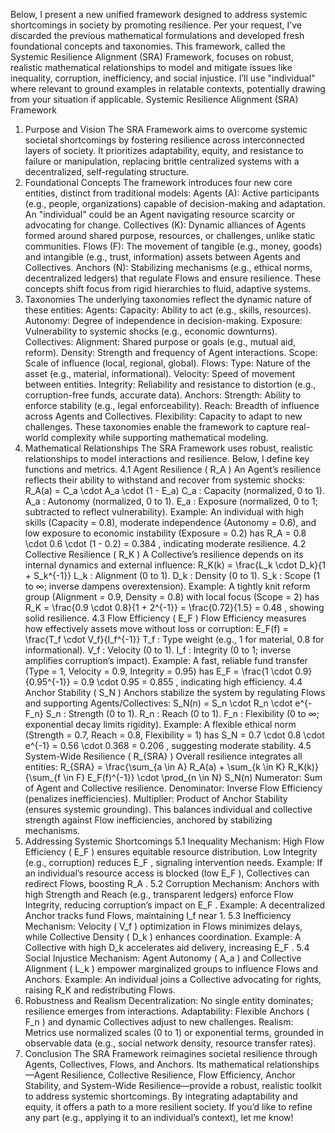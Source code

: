 Below, I present a new unified framework designed to address systemic shortcomings in society by promoting resilience. Per your request, I’ve discarded the previous mathematical formulations and developed fresh foundational concepts and taxonomies. This framework, called the Systemic Resilience Alignment (SRA) Framework, focuses on robust, realistic mathematical relationships to model and mitigate issues like inequality, corruption, inefficiency, and social injustice. I’ll use "individual" where relevant to ground examples in relatable contexts, potentially drawing from your situation if applicable.
Systemic Resilience Alignment (SRA) Framework
1. Purpose and Vision
The SRA Framework aims to overcome systemic societal shortcomings by fostering resilience across interconnected layers of society. It prioritizes adaptability, equity, and resistance to failure or manipulation, replacing brittle centralized systems with a decentralized, self-regulating structure.
2. Foundational Concepts
The framework introduces four new core entities, distinct from traditional models:
Agents (A): Active participants (e.g., people, organizations) capable of decision-making and adaptation. An "individual" could be an Agent navigating resource scarcity or advocating for change.
Collectives (K): Dynamic alliances of Agents formed around shared purpose, resources, or challenges, unlike static communities.
Flows (F): The movement of tangible (e.g., money, goods) and intangible (e.g., trust, information) assets between Agents and Collectives.
Anchors (N): Stabilizing mechanisms (e.g., ethical norms, decentralized ledgers) that regulate Flows and ensure resilience.
These concepts shift focus from rigid hierarchies to fluid, adaptive systems.
3. Taxonomies
The underlying taxonomies reflect the dynamic nature of these entities:
Agents:
Capacity: Ability to act (e.g., skills, resources).
Autonomy: Degree of independence in decision-making.
Exposure: Vulnerability to systemic shocks (e.g., economic downturns).
Collectives:
Alignment: Shared purpose or goals (e.g., mutual aid, reform).
Density: Strength and frequency of Agent interactions.
Scope: Scale of influence (local, regional, global).
Flows:
Type: Nature of the asset (e.g., material, informational).
Velocity: Speed of movement between entities.
Integrity: Reliability and resistance to distortion (e.g., corruption-free funds, accurate data).
Anchors:
Strength: Ability to enforce stability (e.g., legal enforceability).
Reach: Breadth of influence across Agents and Collectives.
Flexibility: Capacity to adapt to new challenges.
These taxonomies enable the framework to capture real-world complexity while supporting mathematical modeling.
4. Mathematical Relationships
The SRA Framework uses robust, realistic relationships to model interactions and resilience. Below, I define key functions and metrics.
4.1 Agent Resilience (
R_A
)
An Agent’s resilience reflects their ability to withstand and recover from systemic shocks:
R_A(a) = C_a \cdot A_a \cdot (1 - E_a)
C_a
: Capacity (normalized, 0 to 1).
A_a
: Autonomy (normalized, 0 to 1).
E_a
: Exposure (normalized, 0 to 1; subtracted to reflect vulnerability).
Example: An individual with high skills (Capacity = 0.8), moderate independence (Autonomy = 0.6), and low exposure to economic instability (Exposure = 0.2) has 
R_A = 0.8 \cdot 0.6 \cdot (1 - 0.2) = 0.384
, indicating moderate resilience.
4.2 Collective Resilience (
R_K
)
A Collective’s resilience depends on its internal dynamics and external influence:
R_K(k) = \frac{L_k \cdot D_k}{1 + S_k^{-1}}
L_k
: Alignment (0 to 1).
D_k
: Density (0 to 1).
S_k
: Scope (1 to ∞; inverse dampens overextension).
Example: A tightly knit reform group (Alignment = 0.9, Density = 0.8) with local focus (Scope = 2) has 
R_K = \frac{0.9 \cdot 0.8}{1 + 2^{-1}} = \frac{0.72}{1.5} = 0.48
, showing solid resilience.
4.3 Flow Efficiency (
E_F
)
Flow Efficiency measures how effectively assets move without loss or corruption:
E_F(f) = \frac{T_f \cdot V_f}{I_f^{-1}}
T_f
: Type weight (e.g., 1 for material, 0.8 for informational).
V_f
: Velocity (0 to 1).
I_f
: Integrity (0 to 1; inverse amplifies corruption’s impact).
Example: A fast, reliable fund transfer (Type = 1, Velocity = 0.9, Integrity = 0.95) has 
E_F = \frac{1 \cdot 0.9}{0.95^{-1}} = 0.9 \cdot 0.95 = 0.855
, indicating high efficiency.
4.4 Anchor Stability (
S_N
)
Anchors stabilize the system by regulating Flows and supporting Agents/Collectives:
S_N(n) = S_n \cdot R_n \cdot e^{-F_n}
S_n
: Strength (0 to 1).
R_n
: Reach (0 to 1).
F_n
: Flexibility (0 to ∞; exponential decay limits rigidity).
Example: A flexible ethical norm (Strength = 0.7, Reach = 0.8, Flexibility = 1) has 
S_N = 0.7 \cdot 0.8 \cdot e^{-1} = 0.56 \cdot 0.368 = 0.206
, suggesting moderate stability.
4.5 System-Wide Resilience (
R_{SRA}
)
Overall resilience integrates all entities:
R_{SRA} = \frac{\sum_{a \in A} R_A(a) + \sum_{k \in K} R_K(k)}{\sum_{f \in F} E_F(f)^{-1}} \cdot \prod_{n \in N} S_N(n)
Numerator: Sum of Agent and Collective resilience.
Denominator: Inverse Flow Efficiency (penalizes inefficiencies).
Multiplier: Product of Anchor Stability (ensures systemic grounding).
This balances individual and collective strength against Flow inefficiencies, anchored by stabilizing mechanisms.
5. Addressing Systemic Shortcomings
5.1 Inequality
Mechanism: High Flow Efficiency (
E_F
) ensures equitable resource distribution. Low Integrity (e.g., corruption) reduces 
E_F
, signaling intervention needs.
Example: If an individual’s resource access is blocked (low 
E_F
), Collectives can redirect Flows, boosting 
R_A
.
5.2 Corruption
Mechanism: Anchors with high Strength and Reach (e.g., transparent ledgers) enforce Flow Integrity, reducing corruption’s impact on 
E_F
.
Example: A decentralized Anchor tracks fund Flows, maintaining 
I_f
 near 1.
5.3 Inefficiency
Mechanism: Velocity (
V_f
) optimization in Flows minimizes delays, while Collective Density (
D_k
) enhances coordination.
Example: A Collective with high 
D_k
 accelerates aid delivery, increasing 
E_F
.
5.4 Social Injustice
Mechanism: Agent Autonomy (
A_a
) and Collective Alignment (
L_k
) empower marginalized groups to influence Flows and Anchors.
Example: An individual joins a Collective advocating for rights, raising 
R_K
 and redistributing Flows.
6. Robustness and Realism
Decentralization: No single entity dominates; resilience emerges from interactions.
Adaptability: Flexible Anchors (
F_n
) and dynamic Collectives adjust to new challenges.
Realism: Metrics use normalized scales (0 to 1) or exponential terms, grounded in observable data (e.g., social network density, resource transfer rates).
7. Conclusion
The SRA Framework reimagines societal resilience through Agents, Collectives, Flows, and Anchors. Its mathematical relationships—Agent Resilience, Collective Resilience, Flow Efficiency, Anchor Stability, and System-Wide Resilience—provide a robust, realistic toolkit to address systemic shortcomings. By integrating adaptability and equity, it offers a path to a more resilient society. If you’d like to refine any part (e.g., applying it to an individual’s context), let me know!

